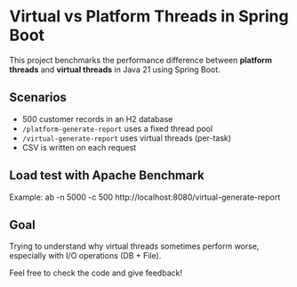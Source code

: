 # Virtual vs Platform Threads in Spring Boot

This project benchmarks the performance difference between **platform threads** and **virtual threads** in Java 21 using Spring Boot.

## Scenarios
- 500 customer records in an H2 database
- `/platform-generate-report` uses a fixed thread pool
- `/virtual-generate-report` uses virtual threads (per-task)
- CSV is written on each request

## Load test with Apache Benchmark
Example: ab -n 5000 -c 500 http://localhost:8080/virtual-generate-report

## Goal
Trying to understand why virtual threads sometimes perform worse, especially with I/O operations (DB + File).

Feel free to check the code and give feedback!
